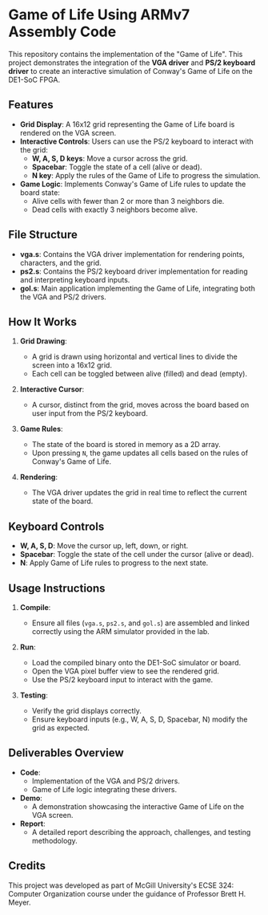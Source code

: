 # Game of Life Using ARMv7 Assembly Code 

This repository contains the implementation of the "Game of Life". This project demonstrates the integration of the **VGA driver** and **PS/2 keyboard driver** to create an interactive simulation of Conway's Game of Life on the DE1-SoC FPGA.

## Features

- **Grid Display**: A 16x12 grid representing the Game of Life board is rendered on the VGA screen.
- **Interactive Controls**: Users can use the PS/2 keyboard to interact with the grid:
  - **W, A, S, D keys**: Move a cursor across the grid.
  - **Spacebar**: Toggle the state of a cell (alive or dead).
  - **N key**: Apply the rules of the Game of Life to progress the simulation.
- **Game Logic**: Implements Conway's Game of Life rules to update the board state:
  - Alive cells with fewer than 2 or more than 3 neighbors die.
  - Dead cells with exactly 3 neighbors become alive.

## File Structure

- **vga.s**: Contains the VGA driver implementation for rendering points, characters, and the grid.
- **ps2.s**: Contains the PS/2 keyboard driver implementation for reading and interpreting keyboard inputs.
- **gol.s**: Main application implementing the Game of Life, integrating both the VGA and PS/2 drivers.

## How It Works

1. **Grid Drawing**:
   - A grid is drawn using horizontal and vertical lines to divide the screen into a 16x12 grid.
   - Each cell can be toggled between alive (filled) and dead (empty).

2. **Interactive Cursor**:
   - A cursor, distinct from the grid, moves across the board based on user input from the PS/2 keyboard.

3. **Game Rules**:
   - The state of the board is stored in memory as a 2D array.
   - Upon pressing `N`, the game updates all cells based on the rules of Conway's Game of Life.

4. **Rendering**:
   - The VGA driver updates the grid in real time to reflect the current state of the board.

## Keyboard Controls

- **W, A, S, D**: Move the cursor up, left, down, or right.
- **Spacebar**: Toggle the state of the cell under the cursor (alive or dead).
- **N**: Apply Game of Life rules to progress to the next state.

## Usage Instructions

1. **Compile**:
   - Ensure all files (`vga.s`, `ps2.s`, and `gol.s`) are assembled and linked correctly using the ARM simulator provided in the lab.

2. **Run**:
   - Load the compiled binary onto the DE1-SoC simulator or board.
   - Open the VGA pixel buffer view to see the rendered grid.
   - Use the PS/2 keyboard input to interact with the game.

3. **Testing**:
   - Verify the grid displays correctly.
   - Ensure keyboard inputs (e.g., W, A, S, D, Spacebar, N) modify the grid as expected.

## Deliverables Overview

- **Code**:
  - Implementation of the VGA and PS/2 drivers.
  - Game of Life logic integrating these drivers.
- **Demo**:
  - A demonstration showcasing the interactive Game of Life on the VGA screen.
- **Report**:
  - A detailed report describing the approach, challenges, and testing methodology.

## Credits

This project was developed as part of McGill University's ECSE 324: Computer Organization course under the guidance of Professor Brett H. Meyer.
